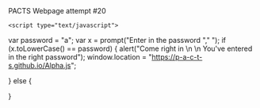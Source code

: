 
<html>
  <head>
    <meta charset="utf-8">
    <title> P.A.C.T.S. </title>
  </head>
  
 
  
  <body>
    PACTS Webpage attempt #20
    
    <script type="text/javascript">
var password = "a";
var x = prompt("Enter in the password "," ");
if (x.toLowerCase() == password) {
 alert("Come right in \n \n You've entered in the right password");
 window.location = "https://p-a-c-t-s.github.io/Alpha.js";

}
else {

}
</script>

    
  </body>
  </html>
  
  
    
